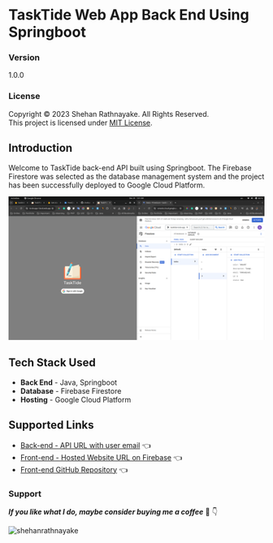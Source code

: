 # TaskTide Web App Back End Using Springboot

### Version
1.0.0

### License
Copyright &copy; 2023 Shehan Rathnayake. All Rights Reserved.<br>
This project is licensed under [MIT License](License.txt).

## Introduction

Welcome to TaskTide back-end API built using Springboot. The Firebase Firestore was selected as the database management system and the project has been successfully deployed to Google Cloud Platform.

<img src="demo/backend-api-on-gcp.png">

## Tech Stack Used

- **Back End** - Java, Springboot
- **Database** - Firebase Firestore
- **Hosting** - Google Cloud Platform

## Supported Links

- [Back-end - API URL with user email](https://tasktide-todo-app.df.r.appspot.com/api/v1/todos?email=shehandj.swd@gmail.com) 👈
- [Front-end - Hosted Website URL on Firebase](https://to-do-app-13ecd.web.app/) 👈
- [Front-end GitHub Repository](https://github.com/shehanrathnayake/tasktide-web-todo-app-front-end-react) 👈

### Support

***If you like what I do, maybe consider buying me a coffee*** 🥺 👇

<p><a href="https://www.buymeacoffee.com/shehanrathnayake"> <img align="left" src="https://cdn.buymeacoffee.com/buttons/v2/default-yellow.png" height="37" width="157" alt="shehanrathnayake" /></a></p><br><br>
